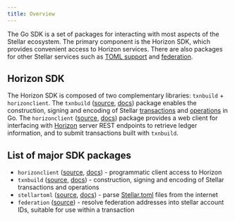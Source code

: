 ```yaml
---
title: Overview
---
```


The Go SDK is a set of packages for interacting with most aspects of the Stellar ecosystem. The primary component is the Horizon SDK, which provides convenient access to Horizon services. There are also packages for other Stellar services such as [TOML support](https://github.com/stellar/stellar-protocol/blob/master/ecosystem/sep-0001.md) and [federation](https://github.com/stellar/stellar-protocol/blob/master/ecosystem/sep-0002.md).

## Horizon SDK

The Horizon SDK is composed of two complementary libraries: `txnbuild` + `horizonclient`.
The `txnbuild` ([source](https://github.com/stellar/go/tree/master/txnbuild), [docs](https://godoc.org/github.com/stellar/go/txnbuild)) package enables the construction, signing and encoding of Stellar [transactions](https://www.stellar.org/developers/guides/concepts/transactions.html) and [operations](https://www.stellar.org/developers/guides/concepts/list-of-operations.html) in Go. The `horizonclient` ([source](https://github.com/stellar/go/tree/master/clients/horizonclient), [docs](https://godoc.org/github.com/stellar/go/clients/horizonclient)) package provides a web client for interfacing with [Horizon](https://www.stellar.org/developers/guides/get-started/) server REST endpoints to retrieve ledger information, and to submit transactions built with `txnbuild`.

## List of major SDK packages

- `horizonclient` ([source](https://github.com/stellar/go/tree/master/clients/horizonclient), [docs](https://godoc.org/github.com/stellar/go/clients/horizonclient)) - programmatic client access to Horizon
- `txnbuild` ([source](https://github.com/stellar/go/tree/master/txnbuild), [docs](https://godoc.org/github.com/stellar/go/txnbuild)) - construction, signing and encoding of Stellar transactions and operations
- `stellartoml` ([source](https://github.com/stellar/go/tree/master/clients/horizonclient), [docs](https://godoc.org/github.com/stellar/go/clients/stellartoml)) - parse [Stellar.toml](../../guides/concepts/stellar-toml.md) files from the internet
- `federation` ([source](https://godoc.org/github.com/stellar/go/clients/federation)) - resolve federation addresses  into stellar account IDs, suitable for use within a transaction

